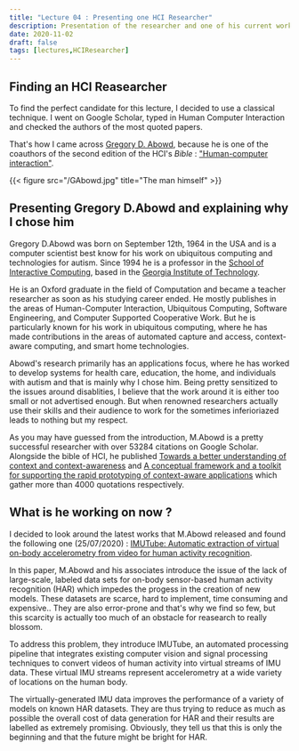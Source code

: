 ```yaml
---
title: "Lecture 04 : Presenting one HCI Researcher"
description: Presentation of the researcher and one of his current works
date: 2020-11-02
draft: false
tags: [lectures,HCIResearcher]
---
```


## Finding an HCI Reasearcher

To find the perfect candidate for this lecture, I decided to use a classical technique. I went on Google Scholar, typed in Human Computer Interaction and checked the authors of the most quoted papers.   

That's how I came across [Gregory D. Abowd](https://scholar.google.fr/citations?hl=fr&user=gb8sbdcAAAAJ&view_op=list_works&sortby=pubdate), because he is one of the coauthors of the second edition of the HCI's *Bible* : ["Human-computer interaction"](https://d1wqtxts1xzle7.cloudfront.net/59261746/Human-Computer_Interaction20190515-109270-2u696e.pdf?1557932791=&response-content-disposition=inline%3B+filename%3DHuman_Computer_Interaction.pdf&Expires=1604159208&Signature=NKrqTpi~2lnIxhY6Rjo2aFs-YbD57M35Z8gbavrC4NFQR5Wsxf2F0~5lS3-GlVKSpYXGzSV3g7Uj5y30LRNTxXDcPbnWaH8rgPm7FN-irLxm~s6yL8BP~ZU5Mj9FNu0Q0jhoB4jnjGTtvHPg15cU5IwEeYbCLwaMCtiTMEnEwZwgzx5IDZ5Hx44ym0V8bq~3Wxv2vJSkT30lEHwYpcVZ-2aECiS-MgHXdTkE8USh1k7PZI7erV43v2ljQflAHKJXCsG5NjPdGMb2vSaAcNB9OERHfiqXLpI9to8ohVpS6-d1WsmO6UM0UFt86HEUx8Y1zpmRVuuDiz4Xg0Mibvz~2w__&Key-Pair-Id=APKAJLOHF5GGSLRBV4ZA).

{{< figure src="/GAbowd.jpg" title="The man himself" >}} 

## Presenting Gregory D.Abowd and explaining why I chose him

Gregory D.Abowd was born on September 12th, 1964 in the USA and is a computer scientist best know for his work on ubiquitous computing and technologies for autism. Since 1994 he is a professor in the [School of Interactive Computing](https://en.wikipedia.org/wiki/Georgia_Institute_of_Technology_School_of_Interactive_Computing), based in the [Georgia Institute of Technology](https://en.wikipedia.org/wiki/Georgia_Tech).

He is an Oxford graduate in the field of Computation and became a teacher researcher as soon as his studying career ended. He mostly publishes in the areas of Human-Computer Interaction, Ubiquitous Computing, Software Engineering, and Computer Supported Cooperative Work. But he is particularly known for his work in ubiquitous computing, where he has made contributions in the areas of automated capture and access, context-aware computing, and smart home technologies.

Abowd's research primarily has an applications focus, where he has worked to develop systems for health care, education, the home, and individuals with autism and that is mainly why I chose him. Being pretty sensitized to the issues around disablities, I believe that the work around it is either too small or not advertised enough. But when renowned researchers actually use their skills and their audience to work for the sometimes inferioriazed leads to nothing but my respect.   

As you may have guessed from the introduction, M.Abowd is a pretty successful researcher with over 53284 citations on Google Scholar. Alongside the bible of HCI, he published [Towards a better understanding of context and context-awareness](https://smartech.gatech.edu/bitstream/handle/1853/3389/99-22.pdf;) and [A conceptual framework and a toolkit for supporting the rapid prototyping of context-aware applications](http://www.academia.edu/download/45458440/8a-DeyAbowdContextToolkit.pdf) which gather more than 4000 quotations respectively.


## What is he working on now ?

I decided to look around the latest works that M.Abowd released and found the following one (25/07/2020) : [IMUTube: Automatic extraction of virtual on-body accelerometry from video for human activity recognition](https://arxiv.org/pdf/2006.05675).
   
In this paper, M.Abowd and his associates introduce the issue of the lack of large-scale, labeled data sets for on-body sensor-based human activity recognition (HAR) which impedes the progess in the creation of new models.
These datasets are scarce, hard to implement, time consuming and expensive.. They are also error-prone and that's why we find so few, but this scarcity is actually too much of an obstacle for reasearch to really blossom.  
  
   To address this problem, they introduce IMUTube, an automated processing pipeline that integrates existing computer vision and signal processing techniques to convert videos of human activity into virtual streams of IMU data. These virtual IMU streams represent accelerometry at a wide variety of locations on the human body.    

   The virtually-generated IMU data improves the performance of a variety of models on known HAR datasets. They are thus trying to reduce as much as possible the overall cost of data generation for HAR and their results are labelled as extremely promising. Obviously, they tell us that this is only the beginning and that the future might be bright for HAR.